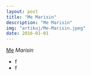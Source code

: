 ```yaml
---
layout: post
title: "Me Marisin"
description: "Me Marisin"
img: "artikuj/Me-Marisin.jpeg"
date: 2016-01-01
---
```

<div dir="ltr"><u>Me</u> <i>Marisin</i><div><ul><li>f</li><li>f</li></ul><div><br></div></div></div>
